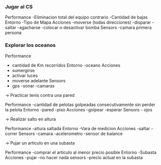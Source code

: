 <h3> Jugar al CS </h3>

Performance
  -Eliminacion total del equipo contrario
  -Cantidad de bajas
Entorno
  -Tipo de Mapa
Acciones
  -moverse (todas direcciones)
  -disparar
  -saltar
  -agacharse
  -colocar o desactivar bomba
Sensors
  -camara primera persona

<h3>Explorar los oceanos </h3>

Performance
  - cantidad de Km recorridos
Entorno
  -oceano
Acciones
  - sumergirse
  - activar luces
  - moverse adelante
Sensors
  - gps
  -sonar
  -camaras

-> Practicar tenis contra una pared

  Performance
    -cantidad de pelotas golpeadas consecutivamente sin perder la pelota
  Entorno
    -pared
    -piso
  Acciones
    -golpear
    -esperar
  Sensors
    - ojos 
    
-> Realizar salto en altura

  Performance
    -altura saltada
  Entorno
    -Vara de medicion
  Acciones
    -saltar
    -correr
  Sensors
    -camara
    -acelerometro
    -sensor de balance

-> Pujar un articulo en una subasta

  Performance
    -comprar el articulo al menor precio posible
  Entorno
    -Subasta
  Acciones
    -pujar
    -no hacer nada
  sensors
    -precio actual en la subasta 
